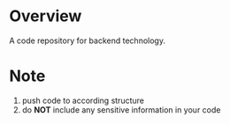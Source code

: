 # Overview
A code repository for backend technology.

# Note
1. push code to according structure
2. do **NOT** include any sensitive information in your code
